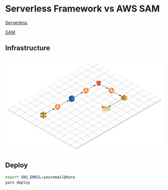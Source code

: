 # Serverless Framework vs AWS SAM

[Serverless](https://www.serverless.com)

[SAM](https://github.com/awslabs/serverless-application-model)

## Infrastructure

![Serverless S3 upload architecture](./doc/REAio31.png)

## Deploy

```sh
export SNS_EMAIL=youremail@here
yarn deploy
```
